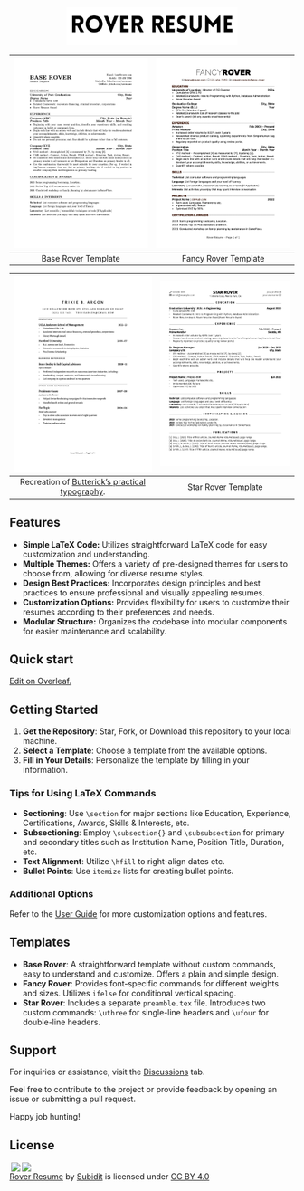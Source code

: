 <div align="center">
  <picture>
    <source media="(prefers-color-scheme: dark)" srcset="/images/Rover-black-bg.png">
    <img alt="Daytona logo" src="/images/Rover-white-bg.jpg" width="60%">
  </picture>
</div>

| [![Base Rover](/images/base-rover.jpg)](/templates/base%20rover/) | [![Fancy Rover](/images/fancy-rover.jpg)](/templates/fancy%20rover/) | 
|:----:|:-----:|
| Base Rover Template | Fancy Rover Template |

| [![Milky Rover](/images/milky-rover.jpg)](/templates/milky%20rover/) | [![Star Rover](/images/star-rover.jpg)](/templates/star%20rover/) | 
|:----:| :----:|
| Recreation of [Butterick’s practical typography](https://practicaltypography.com/resumes.html). | Star Rover Template |


## Features
* **Simple LaTeX Code:** Utilizes straightforward LaTeX code for easy customization and understanding.
* **Multiple Themes:** Offers a variety of pre-designed themes for users to choose from, allowing for diverse resume styles.
* **Design Best Practices:** Incorporates design principles and best practices to ensure professional and visually appealing resumes.
* **Customization Options:** Provides flexibility for users to customize their resumes according to their preferences and needs.
* **Modular Structure:** Organizes the codebase into modular components for easier maintenance and scalability. 
<!-- * **Documentation:** Includes comprehensive documentation with instructions on how to use the templates effectively.
* **Community Support:** Offers a supportive community where users can seek help, share tips, and collaborate on improving the templates. -->

## Quick start
[Edit on Overleaf.](https://www.overleaf.com/latex/templates/rover-resume/bpzqtssvfgsn)

## Getting Started
1. **Get the Repository**: Star, Fork, or Download this repository to your local machine.   
2. **Select a Template**: Choose a template from the available options.
3. **Fill in Your Details**: Personalize the template by filling in your information.

### Tips for Using LaTeX Commands
- **Sectioning**: Use `\section` for major sections like Education, Experience, Certifications, Awards, Skills & Interests, etc.
- **Subsectioning**: Employ `\subsection{}` and `\subsubsection` for primary and secondary titles such as Institution Name, Position Title, Duration, etc.
- **Text Alignment**: Utilize `\hfill` to right-align dates etc.
- **Bullet Points**: Use `itemize` lists for creating bullet points.

### Additional Options
Refer to the [User Guide](user-guide.md) for more customization options and features.

## Templates

- **Base Rover**: A straightforward template without custom commands, easy to understand and customize. Offers a plain and simple design.
- **Fancy Rover**: Provides font-specific commands for different weights and sizes. Utilizes `ifelse` for conditional vertical spacing. 
- **Star Rover**: Includes a separate `preamble.tex` file. Introduces two custom commands: `\uthree` for single-line headers and `\ufour` for double-line headers.


## Support

For inquiries or assistance, visit the [Discussions](https://github.com/subidit/rover-resume/discussions) tab.

Feel free to contribute to the project or provide feedback by opening an issue or submitting a pull request.

Happy job hunting!


## License

<p xmlns:cc="http://creativecommons.org/ns#" xmlns:dct="http://purl.org/dc/terms/"><img style="height:22px!important;margin-left:3px;vertical-align:text-bottom;" src="https://mirrors.creativecommons.org/presskit/icons/cc.svg?ref=chooser-v1"><img style="height:22px!important;margin-left:3px;vertical-align:text-bottom;" src="https://mirrors.creativecommons.org/presskit/icons/by.svg?ref=chooser-v1"><br><a property="dct:title" rel="cc:attributionURL" href="https://github.com/subidit/rover-resume">Rover Resume</a> by <a rel="cc:attributionURL dct:creator" property="cc:attributionName" href="https://github.com/subidit/">Subidit</a> is licensed under <a href="http://creativecommons.org/licenses/by/4.0/" target="_blank" rel="license noopener noreferrer" style="display:inline-block;">CC BY 4.0</a></p>
